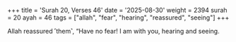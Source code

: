 +++
title = 'Surah 20, Verses 46'
date = '2025-08-30'
weight = 2394
surah = 20
ayah = 46
tags = ["allah", "fear", "hearing", "reassured", "seeing"]
+++

Allah reassured ˹them˺, “Have no fear! I am with you, hearing and seeing.